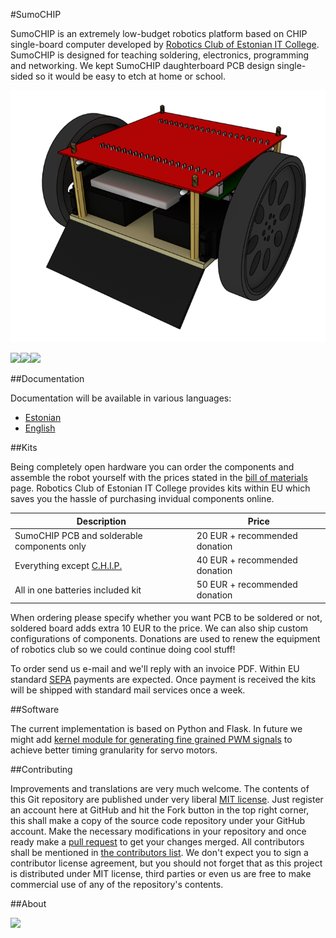 #SumoCHIP

SumoCHIP is an extremely low-budget robotics platform based on CHIP single-board
computer developed by [Robotics Club of Estonian IT College](http://robot.itcollege.ee).
SumoCHIP is designed for teaching soldering, electronics, programming
and networking. We kept SumoCHIP daughterboard PCB design single-sided so it
would be easy to etch at home or school.

![Sumo](doc/img/sumo.png)

<img src="https://rawgithub.com/laurivosandi/sumochip/master/doc/img/logo/esf-eng.svg"/><a href="http://hitsa.ee/en"><img src="https://rawgithub.com/laurivosandi/sumochip/master/doc/img/logo/hitsa-eng.svg"/></a><a href="http://www.progetiiger.ee/"><img src="https://rawgithub.com/laurivosandi/sumochip/master/doc/img/logo/progetiiger.svg"/></a>

##Documentation

Documentation will be available in various languages:

* [Estonian](sumochip/doc/et/index.md)
* [English](sumochip/doc/en/index.md)



##Kits

Being completely open hardware you can order the components and assemble the
robot yourself with the prices stated in the [bill of materials](doc/bom.md) page.
Robotics Club of Estonian IT College provides kits within EU which saves
you the hassle of purchasing invidual components online.

| Description                                                    | Price                         |
|----------------------------------------------------------------|-------------------------------|
| SumoCHIP PCB and solderable components only                    | 20 EUR + recommended donation |
| Everything except [C.H.I.P.](http://getchip.com/products/chip) | 40 EUR + recommended donation |
| All in one batteries included kit                              | 50 EUR + recommended donation |

When ordering please specify whether you want PCB to be soldered or not,
soldered board adds extra 10 EUR to the price. We can also ship custom
configurations of components.
Donations are used to renew the equipment of robotics club so we could continue doing cool stuff!

To order send us e-mail and we'll reply with an invoice PDF.
Within EU standard [SEPA](https://en.wikipedia.org/wiki/Single_Euro_Payments_Area)
payments are expected. Once payment is received the kits will be shipped with
standard mail services once a week.

##Software

The current implementation is based on Python and Flask.
In future we might add
[kernel module for generating fine grained PWM signals](https://github.com/tanzilli/soft_pwm)
to achieve better timing granularity for servo motors.

##Contributing

Improvements and translations are very much welcome.
The contents of this Git repository are published under very liberal [MIT license](LICENSE).
Just register an account here at GitHub and hit the Fork button in the top right corner,
this shall make a copy of the source code repository under your GitHub account.
Make the necessary modifications in your repository and once ready
make a [pull request](https://help.github.com/articles/about-pull-requests/)
to get your changes merged. All contributors shall be mentioned in [the contributors list](CONTRIBUTORS.md).
We don't expect you to sign a contributor license agreement,
but you should not forget that as this project is distributed under MIT license,
third parties or even us are free to make commercial use of any of the repository's contents.

##About

<a href="http://robot.itcollege.ee/"><img src="https://rawgithub.com/laurivosandi/sumochip/master/doc/img/logo/robo-eng.svg"/></a>
